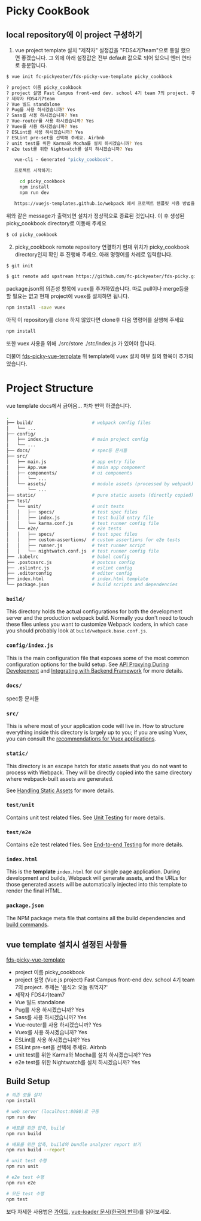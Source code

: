 # Picky CookBook

## local repository에 이 project 구성하기

1. vue project template 설치
"제작자" 설정값을 "FDS4기7team"으로 통일 했으면 좋겠습니다.
그 외에 아래 설정값은 전부 default 값으로 되어 있으니 엔터 연타로 충분합니다.

``` bash
$ vue init fc-pickyeater/fds-picky-vue-template picky_cookbook

? project 이름 picky_cookbook
? project 설명 Fast Campus front-end dev. school 4기 team 7의 project. 주제는 '음식2: 오늘 뭐먹지?'
? 제작자 FDS4기7team
? Vue 빌드 standalone
? Pug를 사용 하시겠습니까? Yes
? Sass를 사용 하시겠습니까? Yes
? Vue-router를 사용 하시겠습니까? Yes
? Vuex를 사용 하시겠습니까? Yes
? ESLint를 사용 하시겠습니까? Yes
? ESLint pre-set을 선택해 주세요. Airbnb
? unit test를 위한 Karma와 Mocha를 설치 하시겠습니까? Yes
? e2e test를 위한 Nightwatch를 설치 하시겠습니까? Yes

   vue-cli · Generated "picky_cookbook".

   프로젝트 시작하기:

     cd picky_cookbook
     npm install
     npm run dev

   https://vuejs-templates.github.io/webpack 에서 프로젝트 템플릿 사용 방법을 확인할 수 있습니다.

```

위와 같은 message가 출력되면 설치가 정상적으로 종료된 것입니다.
이 후 생성된 picky_cookbook directory로 이동해 주세요

``` bash
$ cd picky_cookbook
```

2. picky_cookbook remote repository 연결하기
현재 위치가 picky_cookbook directory인지 확인 후 진행해 주세요.
아래 명령어를 차례로 입력합니다.
``` bash
$ git init

$ git remote add upstream https://github.com/fc-pickyeater/fds-picky.git
```

package.json의 의존성 항목에 vuex를 추가하였습니다.
따로 pull이나 merge등을 할 필요는 없고 현재 project에 vuex를 설치하면 됩니다.
``` bash
npm install -save vuex
```

아직 이 repository를 clone 하지 않았다면 clone후 다음 명령어를 실행해 주세요
``` bash
npm install
```

또한 vuex 사용을 위해 
./src/store
./stc/index.js
가 있어야 합니다.

더불어
[fds-picky-vue-template](https://github.com/fc-pickyeater/fds-picky-vue-template)
위 template에 vuex 설치 여부 질의 항목이 추가되었습니다.

# Project Structure

vue template docs에서 긁어옴... 차차 번역 하겠습니다.

``` bash
.
├── build/                      # webpack config files
│   └── ...
├── config/
│   ├── index.js                # main project config
│   └── ...
├── docs/                       # spec등 문서들
├── src/
│   ├── main.js                 # app entry file
│   ├── App.vue                 # main app component
│   ├── components/             # ui components
│   │   └── ...
│   └── assets/                 # module assets (processed by webpack)
│       └── ...
├── static/                     # pure static assets (directly copied)
├── test/
│   └── unit/                   # unit tests
│   │   ├── specs/              # test spec files
│   │   ├── index.js            # test build entry file
│   │   └── karma.conf.js       # test runner config file
│   └── e2e/                    # e2e tests
│   │   ├── specs/              # test spec files
│   │   ├── custom-assertions/  # custom assertions for e2e tests
│   │   ├── runner.js           # test runner script
│   │   └── nightwatch.conf.js  # test runner config file
├── .babelrc                    # babel config
├── .postcssrc.js               # postcss config
├── .eslintrc.js                # eslint config
├── .editorconfig               # editor config
├── index.html                  # index.html template
└── package.json                # build scripts and dependencies
```

### `build/`

This directory holds the actual configurations for both the development server and the production webpack build. Normally you don't need to touch these files unless you want to customize Webpack loaders, in which case you should probably look at `build/webpack.base.conf.js`.

### `config/index.js`

This is the main configuration file that exposes some of the most common configuration options for the build setup. See [API Proxying During Development](proxy.md) and [Integrating with Backend Framework](backend.md) for more details.

### `docs/`

spec등 문서들

### `src/`

This is where most of your application code will live in. How to structure everything inside this directory is largely up to you; if you are using Vuex, you can consult the [recommendations for Vuex applications](http://vuex.vuejs.org/en/structure.html).

### `static/`

This directory is an escape hatch for static assets that you do not want to process with Webpack. They will be directly copied into the same directory where webpack-built assets are generated.

See [Handling Static Assets](static.md) for more details.

### `test/unit`

Contains unit test related files. See [Unit Testing](unit.md) for more details.

### `test/e2e`

Contains e2e test related files. See [End-to-end Testing](e2e.md) for more details.

### `index.html`

This is the **template** `index.html` for our single page application. During development and builds, Webpack will generate assets, and the URLs for those generated assets will be automatically injected into this template to render the final HTML.

### `package.json`

The NPM package meta file that contains all the build dependencies and [build commands](commands.md).

## vue template 설치시 설정된 사항들

[fds-picky-vue-template](https://github.com/fc-pickyeater/fds-picky-vue-template)

- project 이름 picky_cookbook
- project 설명 (Vue.js project) Fast Campus front-end dev. school 4기 team 7의 project. 주제는 '음식2: 오늘 뭐먹지?'
- 제작자 FDS4기team7
- Vue 빌드 standalone
- Pug를 사용 하시겠습니까? Yes
- Sass를 사용 하시겠습니까? Yes
- Vue-router를 사용 하시겠습니까? Yes
- Vuex를 사용 하시겠습니까? Yes
- ESLint를 사용 하시겠습니까? Yes
- ESLint pre-set을 선택해 주세요. Airbnb
- unit test를 위한 Karma와 Mocha를 설치 하시겠습니까? Yes
- e2e test를 위한 Nightwatch를 설치 하시겠습니까? Yes

## Build Setup

``` bash
# 의존 모듈 설치
npm install

# web server (localhost:8080)로 구동
npm run dev

# 배포를 위한 압축, build
npm run build

# 배포를 위한 압축, build와 bundle analyzer report 보기
npm run build --report

# unit test 수행
npm run unit

# e2e test 수행
npm run e2e

# 모든 test 수행
npm test
```

보다 자세한 사용법은 [가이드](https://vuejs-templates.github.io/webpack/), [vue-loader 문서(한국어 번역)](https://vue-loader.vuejs.org/kr/)를 읽어보세요.